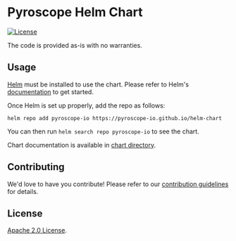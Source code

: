 # Pyroscope Helm Chart

[![License](https://img.shields.io/badge/License-Apache%202.0-blue.svg)](https://opensource.org/licenses/Apache-2.0)

The code is provided as-is with no warranties.

## Usage

[Helm](https://helm.sh) must be installed to use the chart.
Please refer to Helm's [documentation](https://helm.sh/docs/) to get started.

Once Helm is set up properly, add the repo as follows:

```console
helm repo add pyroscope-io https://pyroscope-io.github.io/helm-chart
```

You can then run `helm search repo pyroscope-io` to see the chart.

<!-- Keep full URL links to repo files because this README syncs from main to gh-pages.  -->
Chart documentation is available in [chart directory](https://github.com/pyroscope-io/helm-chart/chart/README.md).

## Contributing

<!-- Keep full URL links to repo files because this README syncs from main to gh-pages.  -->
We'd love to have you contribute! Please refer to our [contribution guidelines](https://github.com/pyroscope-io/helm-chart/CONTRIBUTING.md) for details.

## License

<!-- Keep full URL links to repo files because this README syncs from main to gh-pages.  -->
[Apache 2.0 License](https://github.com/pyroscope-io/helm-chart/LICENSE).